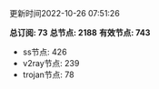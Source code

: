 更新时间2022-10-26 07:51:26

**总订阅: 73**
**总节点: 2188**
**有效节点: 743**
- ss节点: 426
- v2ray节点: 239
- trojan节点: 78
